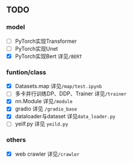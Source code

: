 ## TODO
### model
- [ ] PyTorch实现Transformer
- [ ] PyTorch实现Unet 
- [x] PyTorch实现Bert 详见`/BERT`

### funtion/class
- [x] Datasets.map 详见`/map/test.ipynb`
- [ ] 多卡并行训练DP、DDP、Trainer  详见`/trainer`
- [x] nn.Module 详见`/module`
- [x] gradio 详见 `/gradio_base`
- [x] dataloader与dataset 详见`data_loader.py`
- [ ] yeilf.py 详见   `yeild.py`

### others
- [x] web crawler 详见`/crawler`
